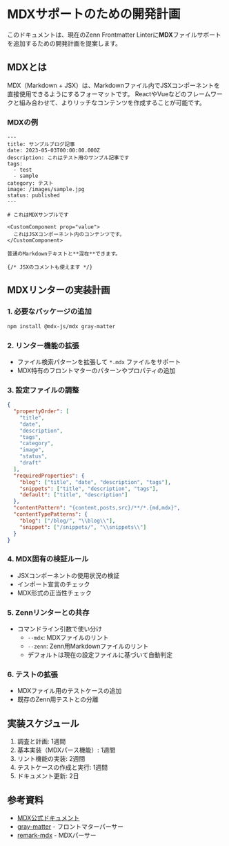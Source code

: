 # MDXサポートのための開発計画

このドキュメントは、現在のZenn Frontmatter Linterに**MDX**ファイルサポートを追加するための開発計画を提案します。

## MDXとは

MDX（Markdown + JSX）は、Markdownファイル内でJSXコンポーネントを直接使用できるようにするフォーマットです。
ReactやVueなどのフレームワークと組み合わせて、よりリッチなコンテンツを作成することが可能です。

### MDXの例

```mdx
---
title: サンプルブログ記事
date: 2023-05-03T00:00:00.000Z
description: これはテスト用のサンプル記事です
tags:
  - test
  - sample
category: テスト
image: /images/sample.jpg
status: published
---

# これはMDXサンプルです

<CustomComponent prop="value">
  これはJSXコンポーネント内のコンテンツです。
</CustomComponent>

普通のMarkdownテキストと**混在**できます。

{/* JSXのコメントも使えます */}

```

## MDXリンターの実装計画

### 1. 必要なパッケージの追加

```bash
npm install @mdx-js/mdx gray-matter
```

### 2. リンター機能の拡張

- ファイル検索パターンを拡張して `*.mdx` ファイルをサポート
- MDX特有のフロントマターのパターンやプロパティの追加

### 3. 設定ファイルの調整

```json
{
  "propertyOrder": [
    "title",
    "date",
    "description",
    "tags",
    "category",
    "image",
    "status",
    "draft"
  ],
  "requiredProperties": {
    "blog": ["title", "date", "description", "tags"],
    "snippets": ["title", "description", "tags"],
    "default": ["title", "description"]
  },
  "contentPattern": "{content,posts,src}/**/*.{md,mdx}",
  "contentTypePatterns": {
    "blog": ["/blog/", "\\blog\\"],
    "snippet": ["/snippets/", "\\snippets\\"]
  }
}
```

### 4. MDX固有の検証ルール

- JSXコンポーネントの使用状況の検証
- インポート宣言のチェック
- MDX形式の正当性チェック

### 5. Zennリンターとの共存

- コマンドライン引数で使い分け
  - `--mdx`: MDXファイルのリント
  - `--zenn`: Zenn用Markdownファイルのリント
  - デフォルトは現在の設定ファイルに基づいて自動判定

### 6. テストの拡張

- MDXファイル用のテストケースの追加
- 既存のZenn用テストとの分離

## 実装スケジュール

1. 調査と計画: 1週間
2. 基本実装（MDXパース機能）: 1週間
3. リント機能の実装: 2週間
4. テストケースの作成と実行: 1週間
5. ドキュメント更新: 2日

## 参考資料

- [MDX公式ドキュメント](https://mdxjs.com/)
- [gray-matter](https://github.com/jonschlinkert/gray-matter) - フロントマターパーサー
- [remark-mdx](https://github.com/mdx-js/mdx/tree/main/packages/remark-mdx) - MDXパーサー 